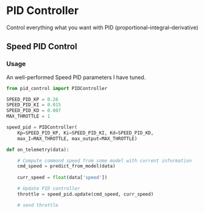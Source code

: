 # PID Controller

Control everything what you want with PID (proportional–integral–derivative)

## Speed PID Control

### Usage

An well-performed Speed PID parameters I have tuned.

```python
from pid_control import PIDController

SPEED_PID_KP = 0.26
SPEED_PID_KI = 0.015
SPEED_PID_KD = 0.007
MAX_THROTTLE = 1

speed_pid = PIDController(
    Kp=SPEED_PID_KP, Ki=SPEED_PID_KI, Kd=SPEED_PID_KD,
    max_I=MAX_THROTTLE, max_output=MAX_THROTTLE)

def on_telemetry(data):

    # Compute commond speed from some model with current information
    cmd_speed = predict_from_model(data)
   
    curr_speed = float(data['speed'])

    # Update PID controller
    throttle = speed_pid.update(cmd_speed, curr_speed)

    # send throttle
```